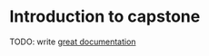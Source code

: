 # Introduction to capstone

TODO: write [great documentation](http://jacobian.org/writing/what-to-write/)
